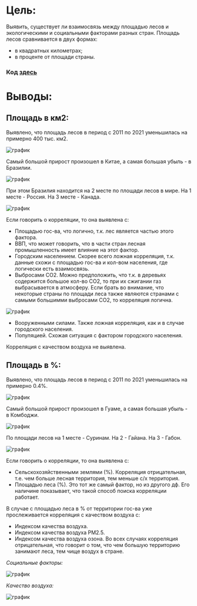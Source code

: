 # Цель:
Выявить, существует ли взаимосвязь между площадью лесов и экологическими и социальными факторами разных стран. Площадь лесов сравнивается в двух формах:
 - в квадратных километрах;
 - в проценте от площади страны.

### Код [здесь](https://github.com/ValeriaGlushkova/Forest-and-country-factors/blob/main/World%20Forest.ipynb)

 # Выводы:

 ## Площадь в км2:

 Выявлено, что площадь лесов в период с 2011 по 2021 уменьшилась на примерно 400 тыс. км2. 

![график](https://github.com/ValeriaGlushkova/Forest-and-country-factors/blob/main/%D0%B8%D0%B7%D0%BC%D0%B5%D0%BD%D0%B5%D0%BD%D0%B8%D0%B5%20%D0%BF%D0%BB%D0%BE%D1%89%D0%B0%D0%B4%D0%B8%20%D0%BA%D0%BC2.png)
 
Самый большой прирост произошел в Китае, а самая большая убыль - в Бразилии. 

![график](https://github.com/ValeriaGlushkova/Forest-and-country-factors/blob/main/%D1%80%D0%B0%D0%B7%D0%BD%D0%B8%D1%86%D0%B0%20%D0%BA%D0%BC2.png)

При этом Бразилия находится на 2 месте по площади лесов в мире. На 1 месте - Россия. На 3 месте - Канада.

![график](https://github.com/ValeriaGlushkova/Forest-and-country-factors/blob/main/%D1%82%D0%BE%D0%BF%2010%20%D0%BA%D0%BC2.png)

Если говорить о корреляции, то она выявлена с:
- Площадью гос-ва, что логично, т.к. лес является частью этого фактора.
- ВВП, что может говорить, что в части стран лесная промышленность имеет влияние на этот фактор.
- Городским населением. Скорее всего ложная корреляция, т.к. данные схожи с площадью гос-ва и кол-вом населения, где логически есть взаимосвязь.  
- Выбросами CO2. Можно предположить, что т.к. в деревьях содержится большое кол-во CO2, то при их сжигании газ выбрасывается в атмосферу. Если брать во внимание, что некоторые страны по площади леса также являются странами с самыми большимми выбросами CO2, то корреляция логична.

![график](https://github.com/ValeriaGlushkova/Forest-and-country-factors/blob/main/%D1%82%D0%BE%D0%BF%20%D0%B2%D1%8B%D0%B1%D1%80%D0%BE%D1%81%D1%8B.png)
- Вооруженными силами. Также ложная корреляция, как и в случае городского населения.
- Популяцией. Схожая ситуация с фактором городского населения.

Корреляция с качеством воздуха не выявлена.

 ## Площадь в %:

Выявлено, что площадь лесов в период с 2011 по 2021 уменьшилась на примерно 0.4%. 
 
 ![график](https://github.com/ValeriaGlushkova/Forest-and-country-factors/blob/main/%D0%B8%D0%B7%D0%BC%D0%B5%D0%BD%D0%B5%D0%BD%D0%B8%D0%B5%20%D0%BF%D0%BB%D0%BE%D1%89%D0%B0%D0%B4%D0%B8%20%25.png)

Самый большой прирост произошел в Гуаме, а самая большая убыль - в Комбоджи. 

![график](https://github.com/ValeriaGlushkova/Forest-and-country-factors/blob/main/%D1%80%D0%B0%D0%B7%D0%BD%D0%B8%D1%86%D0%B0%20%25.png)

По площади лесов на 1 месте - Суринам. На 2 - Гайана. На 3 - Габон.

![график](https://github.com/ValeriaGlushkova/Forest-and-country-factors/blob/main/%D1%82%D0%BE%D0%BF%2010%20%25.png)

Если говорить о корреляции, то она выявлена с:
- Сельскохозяйственными землями (%). Корреляция отрицательная, т.е. чем больше лесная территория, тем меньше с/х территория.
- Площадью леса (%). Это тот же самый фактор, но из другого дф. Его наличине показывает, что такой способ поиска корреляции работает.

В случае с площадью леса в % от территории гос-ва уже прослеживается корреляция с качеством воздуха с:
- Индексом качества воздуха.
- Индексом качества воздуха PM2.5.
- Индексом качества воздуха озона.
Во всех случаях корреляция отрицательная, что говорит о том, что чем большую территорию занимают леса, тем чище воздух в стране.

*Социальные факторы:*

![график](https://github.com/ValeriaGlushkova/Forest-and-country-factors/blob/main/%D0%BA%D0%BE%D1%80%D1%80%D0%B5%D0%BB%D1%8F%D1%86%D0%B8%D1%8F%20%D1%81%D0%BE%D1%86.png)

*Качество воздуха:*

![график](https://github.com/ValeriaGlushkova/Forest-and-country-factors/blob/main/%D0%BA%D0%BE%D1%80%D1%80%D0%B5%D0%BB%D1%8F%D1%86%D0%B8%D1%8F%20%D0%BA%D0%B0%D1%87%D0%B5%D1%81%D1%82%D0%B2%D0%BE%20%D0%B2%D0%BE%D0%B7%D0%B4%D1%83%D1%85%D0%B0.png)
